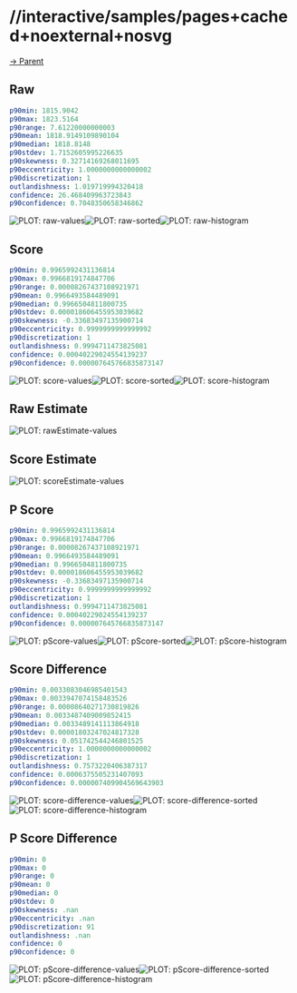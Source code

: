 
# //interactive/samples/pages+cached+noexternal+nosvg

[→ Parent](../..)


## Raw


```yaml
p90min: 1815.9042
p90max: 1823.5164
p90range: 7.61220000000003
p90mean: 1818.9149109890104
p90median: 1818.8148
p90stdev: 1.7152605995226635
p90skewness: 0.32714169268011695
p90eccentricity: 1.0000000000000002
p90discretization: 1
outlandishness: 1.019719994320418
confidence: 26.468409963723843
p90confidence: 0.7048350658346862

```

![PLOT: raw-values](./raw/values.svg)![PLOT: raw-sorted](./raw/sorted.svg)![PLOT: raw-histogram](./raw/histogram.svg)
## Score


```yaml
p90min: 0.9965992431136814
p90max: 0.9966819174847706
p90range: 0.00008267437108921971
p90mean: 0.9966493584489091
p90median: 0.9966504811800735
p90stdev: 0.000018606455953039682
p90skewness: -0.33683497135900714
p90eccentricity: 0.9999999999999992
p90discretization: 1
outlandishness: 0.9994711473825081
confidence: 0.00040229024554139237
p90confidence: 0.000007645766835873147

```

![PLOT: score-values](./score/values.svg)![PLOT: score-sorted](./score/sorted.svg)![PLOT: score-histogram](./score/histogram.svg)
## Raw Estimate

![PLOT: rawEstimate-values](./rawEstimate/values.svg)
## Score Estimate

![PLOT: scoreEstimate-values](./scoreEstimate/values.svg)
## P Score


```yaml
p90min: 0.9965992431136814
p90max: 0.9966819174847706
p90range: 0.00008267437108921971
p90mean: 0.9966493584489091
p90median: 0.9966504811800735
p90stdev: 0.000018606455953039682
p90skewness: -0.33683497135900714
p90eccentricity: 0.9999999999999992
p90discretization: 1
outlandishness: 0.9994711473825081
confidence: 0.00040229024554139237
p90confidence: 0.000007645766835873147

```

![PLOT: pScore-values](./pScore/values.svg)![PLOT: pScore-sorted](./pScore/sorted.svg)![PLOT: pScore-histogram](./pScore/histogram.svg)
## Score Difference


```yaml
p90min: 0.0033083046985401543
p90max: 0.0033947074158483526
p90range: 0.00008640271730819826
p90mean: 0.0033487409009852415
p90median: 0.0033489141113864918
p90stdev: 0.00001803247024817328
p90skewness: 0.051742544246801525
p90eccentricity: 1.0000000000000002
p90discretization: 1
outlandishness: 0.7573220406387317
confidence: 0.0006375505231407093
p90confidence: 0.000007409904569643903

```

![PLOT: score-difference-values](./score-difference/values.svg)![PLOT: score-difference-sorted](./score-difference/sorted.svg)![PLOT: score-difference-histogram](./score-difference/histogram.svg)
## P Score Difference


```yaml
p90min: 0
p90max: 0
p90range: 0
p90mean: 0
p90median: 0
p90stdev: 0
p90skewness: .nan
p90eccentricity: .nan
p90discretization: 91
outlandishness: .nan
confidence: 0
p90confidence: 0

```

![PLOT: pScore-difference-values](./pScore-difference/values.svg)![PLOT: pScore-difference-sorted](./pScore-difference/sorted.svg)![PLOT: pScore-difference-histogram](./pScore-difference/histogram.svg)